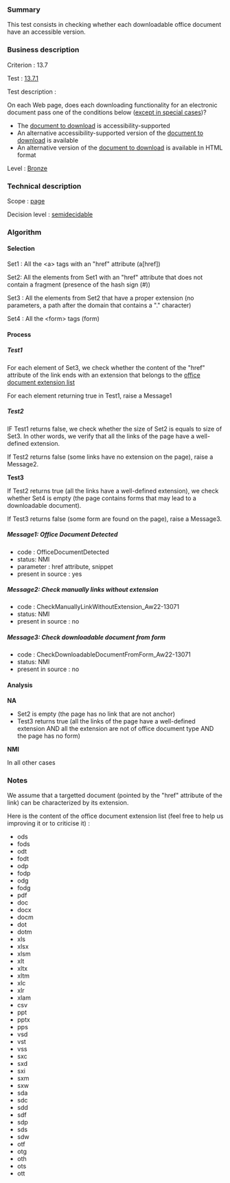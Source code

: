 ### Summary

This test consists in checking whether each downloadable office document
have an accessible version.

### Business description

Criterion : 13.7

Test : [13.7.1](http://accessiweb.org/index.php/accessiweb-22-english-version.html#test-13-7-1)

Test description :

On each Web page, does each downloading functionality for an electronic
document pass one of the conditions below ([except in special
cases](http://accessiweb.org/index.php/glossary-76.html#cpCrit13-7 "Special cases for criterion 13.7"))?

-   The [document to
    download](http://accessiweb.org/index.php/glossary-76.html#mVaccessible)
    is accessibility-supported
-   An alternative accessibility-supported version of the [document to
    download](http://accessiweb.org/index.php/glossary-76.html#mVaccessible)
    is available
-   An alternative version of the [document to
    download](http://accessiweb.org/index.php/glossary-76.html#mVaccessible)
    is available in HTML format

Level : [Bronze](/en/category/rules-design/accessiweb-11/level/bronze)

### Technical description

Scope : [page](/en/category/rules-design/accessiweb-11/scope/page)

Decision level :
[semidecidable](/en/category/rules-design/accessiweb-11/decision-level/semidecidable)

### Algorithm

#### Selection

Set1 : All the <a\> tags with an "href" attribute (a[href])

Set2: All the elements from Set1 with an "href" attribute that does not
contain a fragment (presence of the hash sign (\#))

Set3 : All the elements from Set2 that have a proper extension (no
parameters, a path after the domain that contains a "." character)

Set4 : All the <form\> tags (form)

#### Process

##### Test1

For each element of Set3, we check whether the content of the "href"
attribute of the link ends with an extension that belongs to the [office
document extension list](#office-document-extension-list)

For each element returning true in Test1, raise a Message1

##### Test2

IF Test1 returns false, we check whether the size of Set2 is equals to
size of Set3. In other words, we verify that all the links of the page
have a well-defined extension.

If Test2 returns false (some links have no extension on the page), raise
a Message2.

**Test3**

If Test2 returns true (all the links have a well-defined extension), we
check whether Set4 is empty (the page contains forms that may lead to a
downloadable document).

If Test3 returns false (some form are found on the page), raise a
Message3.

##### Message1: Office Document Detected

-   code : OfficeDocumentDetected
-   status: NMI
-   parameter : href attribute, snippet
-   present in source : yes

##### Message2: Check manually links without extension

-   code : CheckManuallyLinkWithoutExtension\_Aw22-13071
-   status: NMI
-   present in source : no

##### Message3: Check downloadable document from form

-   code : CheckDownloadableDocumentFromForm\_Aw22-13071
-   status: NMI
-   present in source : no

#### Analysis

**NA**

-   Set2 is empty (the page has no link that are not anchor)
-   Test3 returns true (all the links of the page have a well-defined
    extension AND all the extension are not of office document type AND
    the page has no form)

**NMI**

In all other cases

### Notes

We assume that a targetted document (pointed by the "href" attribute of
the link) can be characterized by its extension.

Here is the content of the office document extension list (feel free to
help us improving it or to criticise it) :

-   ods
-   fods
-   odt
-   fodt
-   odp
-   fodp
-   odg
-   fodg
-   pdf
-   doc
-   docx
-   docm
-   dot
-   dotm
-   xls
-   xlsx
-   xlsm
-   xlt
-   xltx
-   xltm
-   xlc
-   xlr
-   xlam
-   csv
-   ppt
-   pptx
-   pps
-   vsd
-   vst
-   vss
-   sxc
-   sxd
-   sxi
-   sxm
-   sxw
-   sda
-   sdc
-   sdd
-   sdf
-   sdp
-   sds
-   sdw
-   otf
-   otg
-   oth
-   ots
-   ott

